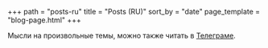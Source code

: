 +++
path = "posts-ru"
title = "Posts (RU)"
sort_by = "date"
page_template = "blog-page.html"
+++

Мысли на произвольные темы, можно также читать в [Телеграме](https://t.me/linear_map).
